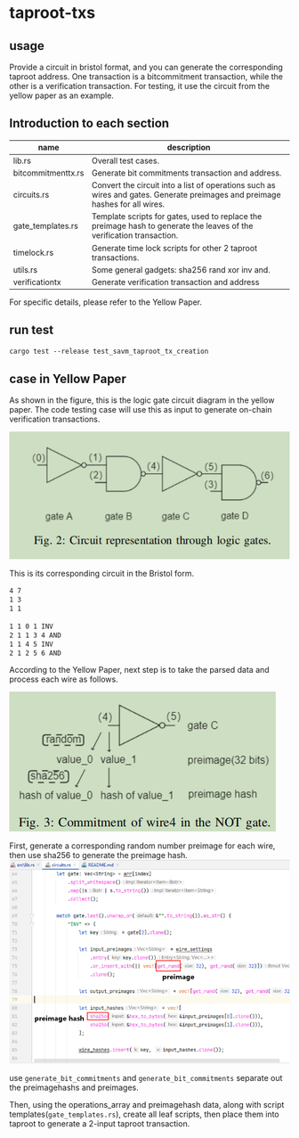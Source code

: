 
# taproot-txs


## usage
Provide a circuit in bristol format, and you can generate the corresponding taproot address.
One transaction is a bitcommitment transaction, while the other is a verification
transaction. For testing, it use the circuit from the yellow paper as an example.

## Introduction to each section

| name | description |
| -------- | -------- |
| lib.rs  | Overall test cases. |
| bitcommitmenttx.rs  | Generate bit commitments transaction and address. |
| circuits.rs  | Convert the circuit into a list of operations such as wires and gates. Generate preimages and preimage hashes for all wires. |
| gate_templates.rs  | Template scripts for gates, used to replace the preimage hash to generate the leaves of the verification transaction.|
| timelock.rs  | Generate time lock scripts for other 2 taproot transactions. |
| utils.rs  | Some general gadgets: sha256 rand xor inv and.  |
| verificationtx  | Generate verification transaction and address |

For specific details, please refer to the Yellow Paper.



## run test
```shell
cargo test --release test_savm_taproot_tx_creation
```

## case in Yellow Paper

As shown in the figure, this is the logic gate circuit diagram in the yellow paper. The code testing case will use this as
input to generate on-chain verification transactions.


![img.png](img.png)

This is its corresponding circuit in the Bristol form.

```
4 7
1 3
1 1

1 1 0 1 INV
2 1 1 3 4 AND
1 1 4 5 INV
2 1 2 5 6 AND
```

According to the Yellow Paper, next step is to take the parsed data and process each wire as follows.

![img_2.png](img_2.png)

First, generate a corresponding random number preimage for each wire, then use sha256 to generate the preimage hash.
![img_1.png](img_1.png)

use `generate_bit_commitments` and `generate_bit_commitments` separate out the preimagehashs and preimages.

Then, using the operations_array and preimagehash data, along with script templates(`gate_templates.rs`), create all leaf scripts, then place them into taproot to generate a 2-input taproot transaction.

